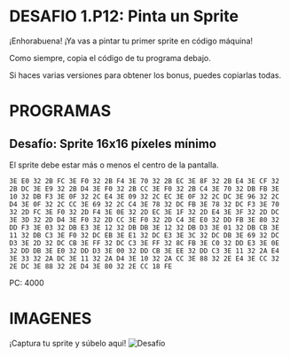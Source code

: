# DESAFIO 1.P12: Pinta un Sprite

¡Enhorabuena! ¡Ya vas a pintar tu primer sprite en código máquina!

Como siempre, copia el código de tu programa debajo. 

Si haces varias versiones para obtener los bonus, puedes copiarlas todas.

# PROGRAMAS

## Desafío: Sprite 16x16 píxeles mínimo
El sprite debe estar más o menos el centro de la pantalla.
```
3E E0 32 2B FC 3E F0 32 2B F4 3E 70 32 2B EC 3E 8F 32 2B E4 3E CF 32 2B DC 3E E9 32 2B D4 3E F0 32 2B CC 3E F0 32 2B C4 3E 70 32 DB FB 3E 10 32 DB F3 3E 0F 32 2C E4 3E 09 32 2C EC 3E 0F 32 2C DC 3E 96 32 2C D4 3E 0F 32 2C CC 3E 69 32 2C C4 3E 78 32 DC FB 3E 78 32 DC F3 3E 70 32 2D FC 3E F0 32 2D F4 3E 0E 32 2D EC 3E 1F 32 2D E4 3E 3F 32 2D DC 3E 3D 32 2D D4 3E F0 32 2D CC 3E F0 32 2D C4 3E E0 32 DD FB 3E 80 32 DD F3 3E 03 32 DB E3 3E 12 32 DB DB 3E 12 32 DB D3 3E 01 32 DB CB 3E 11 32 DB C3 3E F0 32 DC EB 3E E1 32 DC E3 3E 3C 32 DC DB 3E 69 32 DC D3 3E 2D 32 DC CB 3E FF 32 DC C3 3E FF 32 8C FB 3E C0 32 DD E3 3E 0E 32 DD DB 3E E0 32 DD D3 3E 00 32 DD CB 3E EE 32 DD C3 3E 11 32 2A E4 3E 33 32 2A DC 3E 11 32 2A D4 3E 10 32 2A CC 3E 88 32 2E E4 3E CC 32 2E DC 3E 88 32 2E D4 3E 80 32 2E CC 18 FE
```
PC: 4000

# IMAGENES
¡Captura tu sprite y súbelo aquí!
![Desafío](/sprite_mario.jpg)
